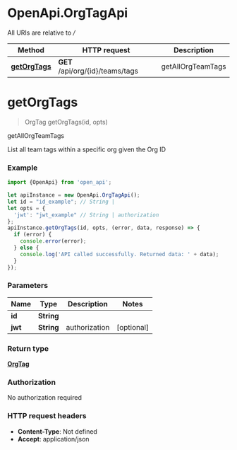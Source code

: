 # OpenApi.OrgTagApi

All URIs are relative to */*

Method | HTTP request | Description
------------- | ------------- | -------------
[**getOrgTags**](OrgTagApi.md#getOrgTags) | **GET** /api/org/{id}/teams/tags | getAllOrgTeamTags

<a name="getOrgTags"></a>
# **getOrgTags**
> OrgTag getOrgTags(id, opts)

getAllOrgTeamTags

List all team tags within a specific org given the Org ID

### Example
```javascript
import {OpenApi} from 'open_api';

let apiInstance = new OpenApi.OrgTagApi();
let id = "id_example"; // String | 
let opts = { 
  'jwt': "jwt_example" // String | authorization
};
apiInstance.getOrgTags(id, opts, (error, data, response) => {
  if (error) {
    console.error(error);
  } else {
    console.log('API called successfully. Returned data: ' + data);
  }
});
```

### Parameters

Name | Type | Description  | Notes
------------- | ------------- | ------------- | -------------
 **id** | **String**|  | 
 **jwt** | **String**| authorization | [optional] 

### Return type

[**OrgTag**](OrgTag.md)

### Authorization

No authorization required

### HTTP request headers

 - **Content-Type**: Not defined
 - **Accept**: application/json

